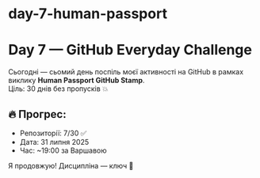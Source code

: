 # day-7-human-passport
# Day 7 — GitHub Everyday Challenge

Сьогодні — сьомий день поспіль моєї активності на GitHub в рамках виклику **Human Passport GitHub Stamp**.  
Ціль: 30 днів без пропусків 💥

## 🔥 Прогрес:
- Репозиторії: 7/30 ✅
- Дата: 31 липня 2025
- Час: ~19:00 за Варшавою

Я продовжую! Дисципліна — ключ 🧠
